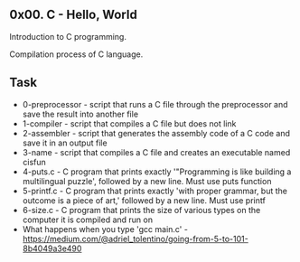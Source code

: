 ## 0x00. C - Hello, World
Introduction to C programming.

Compilation process of C language.

## Task
- 0-preprocessor - script that runs a C file through the preprocessor and save the result into another file
- 1-compiler - script that compiles a C file but does not link
- 2-assembler - script that generates the assembly code of a C code and save it in an output file
- 3-name -  script that compiles a C file and creates an executable named cisfun
- 4-puts.c - C program that prints exactly '"Programming is like building a multilingual puzzle', followed by a new line. Must use puts function
- 5-printf.c - C program that prints exactly 'with proper grammar, but the outcome is a piece of art,' followed by a new line. Must use printf
- 6-size.c - C program that prints the size of various types on the computer it is compiled and run on
- What happens when you type 'gcc main.c' - https://medium.com/@adriel_tolentino/going-from-5-to-101-8b4049a3e490
